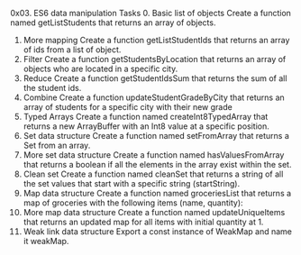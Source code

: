 0x03. ES6 data manipulation
Tasks
0. Basic list of objects
Create a function named getListStudents that returns an array of objects.
1. More mapping
Create a function getListStudentIds that returns an array of ids from a list of object.
2. Filter
Create a function getStudentsByLocation that returns an array of objects who are located in a specific city.
3. Reduce
Create a function getStudentIdsSum that returns the sum of all the student ids.
4. Combine
Create a function updateStudentGradeByCity that returns an array of students for a specific city with their new grade
5. Typed Arrays
Create a function named createInt8TypedArray that returns a new ArrayBuffer with an Int8 value at a specific position.
6. Set data structure
Create a function named setFromArray that returns a Set from an array.
7. More set data structure
Create a function named hasValuesFromArray that returns a boolean if all the elements in the array exist within the set.
8. Clean set
Create a function named cleanSet that returns a string of all the set values that start with a specific string (startString).
9. Map data structure
Create a function named groceriesList that returns a map of groceries with the following items (name, quantity):
10. More map data structure
Create a function named updateUniqueItems that returns an updated map for all items with initial quantity at 1.
11. Weak link data structure
Export a const instance of WeakMap and name it weakMap.

